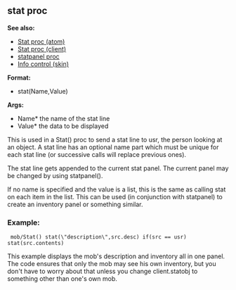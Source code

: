 ## stat proc
**See also:**
*   [Stat proc (atom)](/atom/proc/Stat)
*   [Stat proc (client)](/client/proc/Stat)
*   [statpanel proc](/proc/statpanel)
*   [Info control (skin)](/%7Bskin%7D/control/info)
<!-- -->
**Format:**
*   stat(Name,Value)
<!-- -->
**Args:**
*   Name* the name of the stat line
*   Value* the data to be displayed


This is used in a Stat() proc to send a stat line to usr, the
person looking at an object. A stat line has an optional name part which
must be unique for each stat line (or successive calls will replace
previous ones). 

The stat line gets appended to the current stat
panel. The current panel may be changed by using statpanel().


If no name is specified and the value is a list, this is the
same as calling stat on each item in the list. This can be used (in
conjunction with statpanel) to create an inventory panel or something
similar.
### Example:

```
 mob/Stat() stat(\"description\",src.desc) if(src == usr)
stat(src.contents) 
```
 

This example displays the mob\'s
description and inventory all in one panel. The code ensures that only
the mob may see his own inventory, but you don\'t have to worry about
that unless you change client.statobj to something other than one\'s own
mob.